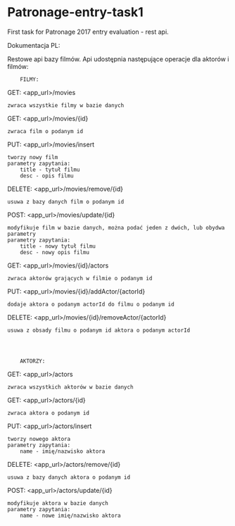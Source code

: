# Patronage-entry-task1

First task for Patronage 2017 entry evaluation - rest api.

Dokumentacja PL:

Restowe api bazy filmów. Api udostępnia następujące operacje dla aktorów i filmów:


        FILMY:

GET: <app_url>/movies

    zwraca wszystkie filmy w bazie danych

GET: <app_url>/movies/{id}

    zwraca film o podanym id

PUT: <app_url>/movies/insert

    tworzy nowy film
    parametry zapytania:
        title - tytuł filmu
        desc - opis filmu

DELETE: <app_url>/movies/remove/{id}

    usuwa z bazy danych film o podanym id

POST: <app_url>/movies/update/{id}

    modyfikuje film w bazie danych, można podać jeden z dwóch, lub obydwa parametry
    parametry zapytania:
        title - nowy tytuł filmu
        desc - nowy opis filmu

GET: <app_url>/movies/{id}/actors

    zwraca aktorów grających w filmie o podanym id

PUT: <app_url>/movies/{id}/addActor/{actorId}

    dodaje aktora o podanym actorId do filmu o podanym id

DELETE: <app_url>/movies/{id}/removeActor/{actorId}

    usuwa z obsady filmu o podanym id aktora o podanym actorId




        AKTORZY:

GET: <app_url>/actors

    zwraca wszystkich aktorów w bazie danych

GET: <app_url>/actors/{id}

    zwraca aktora o podanym id

PUT: <app_url>/actors/insert

    tworzy nowego aktora
    parametry zapytania:
        name - imię/nazwisko aktora

DELETE: <app_url>/actors/remove/{id}

    usuwa z bazy danych aktora o podanym id

POST: <app_url>/actors/update/{id}

    modyfikuje aktora w bazie danych
    parametry zapytania:
        name - nowe imię/nazwisko aktora